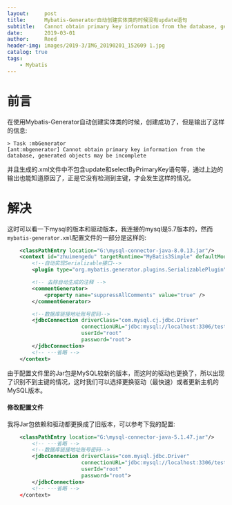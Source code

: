 ```yaml
---
layout:     post
title:      Mybatis-Generator自动创建实体类的时候没有update语句
subtitle:   Cannot obtain primary key information from the database, generated objects may be incomplete
date:       2019-03-01
author:     Reed
header-img: images/2019-3/IMG_20190201_152609 1.jpg
catalog: true
tags:
    - Mybatis
---
```

# 前言

在使用Mybatis-Generator自动创建实体类的时候，创建成功了，但是输出了这样的信息:
``` ant
> Task :mbGenerator
[ant:mbgenerator] Cannot obtain primary key information from the database, generated objects may be incomplete
```
并且生成的.xml文件中不包含update和selectByPrimaryKey语句等，通过上边的输出也能知道原因了，正是它没有检测到主键，才会发生这样的情况。
# 解决
这时可以看一下mysql的版本和驱动版本，我连接的mysql是5.7版本的，然而`mybatis-generator.xml`配置文件的一部分是这样的:
``` xml
    <classPathEntry location="G:\mysql-connector-java-8.0.13.jar"/>
    <context id="zhuimengedu" targetRuntime="MyBatis3Simple" defaultModelType="flat">
        <!--自动实现Serializable接口-->
        <plugin type="org.mybatis.generator.plugins.SerializablePlugin"/>

        <!-- 去除自动生成的注释 -->
        <commentGenerator>
            <property name="suppressAllComments" value="true" />
        </commentGenerator>

        <!--数据库链接地址账号密码-->
        <jdbcConnection driverClass="com.mysql.cj.jdbc.Driver"
                        connectionURL="jdbc:mysql://localhost:3306/test?useUnicode=true&amp;characterEncoding=utf-8&amp;serverTimezone=UTC&amp;useSSL=false&amp;tinyInt1isBit=false"
                        userId="root"
                        password="root">
        </jdbcConnection>
        <!-- ···省略 -->
    </context>
```
由于配置文件里的Jar包是MySQL较新的版本，而这时的驱动也更换了，所以出现了识别不到主键的情况，这时我们可以选择更换驱动（最快速）或者更新主机的MySQL版本。

#### 修改配置文件
我将Jar包依赖和驱动都更换成了旧版本，可以参考下我的配置:
``` xml
    <classPathEntry location="G:\mysql-connector-java-5.1.47.jar"/>
        <!-- ···省略 -->
        <!--数据库链接地址账号密码-->
        <jdbcConnection driverClass="com.mysql.jdbc.Driver"
                        connectionURL="jdbc:mysql://localhost:3306/test?useUnicode=true&amp;characterEncoding=utf-8&amp;serverTimezone=UTC&amp;useSSL=false&amp;tinyInt1isBit=false"
                        userId="root"
                        password="root">
        </jdbcConnection>
        <!-- ···省略 -->
    </context>

```
